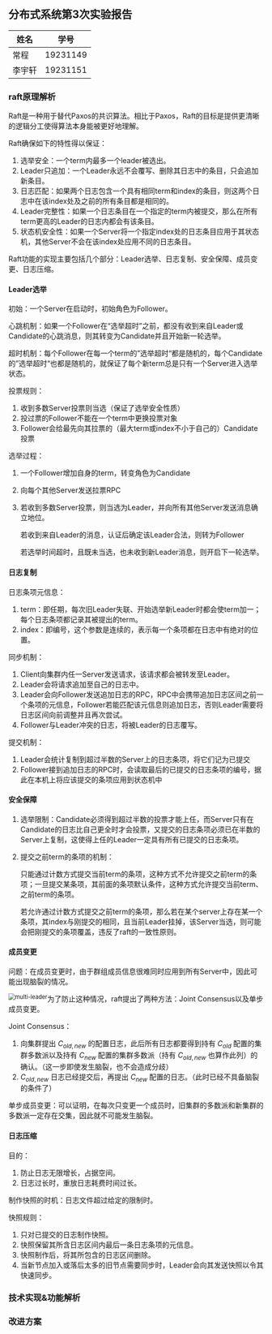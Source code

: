## 分布式系统第3次实验报告

| 姓名   | 学号     |
| ------ | -------- |
| 常程   | 19231149 |
| 李宇轩 | 19231151 |

### raft原理解析
Raft是一种用于替代Paxos的共识算法。相比于Paxos，Raft的目标是提供更清晰的逻辑分工使得算法本身能被更好地理解。

Raft确保如下的特性得以保证：

1. 选举安全：一个term内最多一个leader被选出。
2. Leader只追加：一个Leader永远不会覆写、删除其日志中的条目，只会追加新条目。
3. 日志匹配：如果两个日志包含一个具有相同term和index的条目，则这两个日志中在该index处及之前的所有条目都是相同的。
4. Leader完整性：如果一个日志条目在一个指定的term内被提交，那么在所有term更高的Leader的日志内都会有该条目。
5. 状态机安全性：如果一个Server将一个指定index处的日志条目应用于其状态机，其他Server不会在该index处应用不同的日志条目。

Raft功能的实现主要包括几个部分：Leader选举、日志复制、安全保障、成员变更、日志压缩。

#### Leader选举

初始：一个Server在启动时，初始角色为Follower。

心跳机制：如果一个Follower在“选举超时”之前，都没有收到来自Leader或Candidate的心跳消息，则其转变为Candidate并且开始新一轮选举。

超时机制：每个Follower在每一个term的”选举超时“都是随机的，每个Candidate的”选举超时“也都是随机的，就保证了每个新term总是只有一个Server进入选举状态。

投票规则：

1. 收到多数Server投票则当选（保证了选举安全性质）
2. 投过票的Follower不能在一个term中更换投票对象
3. Follower会给最先向其拉票的（最大term或index不小于自己的）Candidate投票

选举过程：

1. 一个Follower增加自身的term，转变角色为Candidate

2. 向每个其他Server发送拉票RPC

3. 若收到多数Server投票，则当选为Leader，并向所有其他Server发送消息确立地位。

	若收到来自Leader的消息，认证后确定该Leader合法，则转为Follower

	若选举时间超时，且既未当选，也未收到新Leader消息，则开启下一轮选举。

#### 日志复制

日志条项元信息：

1. term：即任期，每次旧Leader失联、开始选举新Leader时都会使term加一；每个日志条项都记录其被提出的term。
2. index：即编号，这个参数是连续的，表示每一个条项都在日志中有绝对的位置。

同步机制：

1. Client向集群内任一Server发送请求，该请求都会被转发至Leader。
2. Leader会将请求追加至自己的日志中。
3. Leader会向Follower发送追加日志的RPC，RPC中会携带追加日志区间之前一个条项的元信息，Follower若能匹配该元信息则追加日志，否则Leader需要将日志区间向前调整并且再次尝试。
4. Follower与Leader冲突的日志，将被Leader的日志覆写。

提交机制：

1. Leader会统计复制到超过半数的Server上的日志条项，将它们记为已提交
2. Follower接到追加日志的RPC时，会读取最后的已提交的日志条项的编号，据此在本机上将应该提交的条项应用到状态机中

#### 安全保障

1. 选举限制：Candidate必须得到超过半数的投票才能上任，而Server只有在Candidate的日志比自己更全时才会投票，又提交的日志条项必须已在半数的Server上复制，这使得上任的Leader一定具有所有已提交的日志条项。

2. 提交之前term的条项的机制：

	只能通过计数方式提交当前term的条项，这种方式不允许提交之前term的条项；一旦提交某条项，其前面的条项默认条件，这种方式允许提交当前term、之前term的条项。

	若允许通过计数方式提交之前term的条项，那么若在某个server上存在某一个条项，其index与刚提交的相同，且当前Leader挂掉，该Server当选，则可能会把刚提交的条项覆盖，违反了raft的一致性原则。

#### 成员变更

问题：在成员变更时，由于群组成员信息很难同时应用到所有Server中，因此可能出现脑裂的情况。

<img src="https://cdn.inlighting.org/blog/2022-02-21-5kRMTZ.png!slim" alt="multi-leader" style="zoom:80%;float:left" />

为了防止这种情况，raft提出了两种方法：Joint Consensus以及单步成员变更。

Joint Consensus：

1. 向集群提出 $C_{old,new}$ 的配置日志，此后所有日志都要得到持有 $C_{old}$ 配置的集群多数派以及持有 $C_{new}$ 配置的集群多数派（持有 $C_{old,new}$ 也算作此列）的确认。（这一步即使发生脑裂，也不会造成分歧）
2. $C_{old,new}$ 日志已经提交后，再提出 $C_{new}$ 配置的日志。（此时已经不具备脑裂的条件了）

单步成员变更：可以证明，在每次只变更一个成员时，旧集群的多数派和新集群的多数派一定存在交集，因此就不可能发生脑裂。

#### 日志压缩

目的：

1. 防止日志无限增长，占据空间。
2. 日志过长时，重放日志耗费时间过长。

制作快照的时机：日志文件超过给定的限制时。

快照规则：

1. 只对已提交的日志制作快照。
2. 快照保留其所含日志区间内最后一条日志条项的元信息。
3. 快照制作后，将其所包含的日志区间删除。
4. 当新节点加入或落后太多的旧节点需要同步时，Leader会向其发送快照以令其快速同步。

### 技术实现&功能解析
### 改进方案